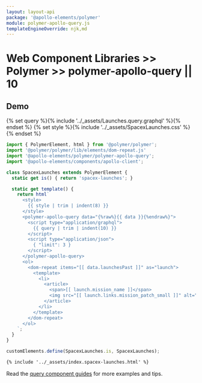 ```yaml
---
layout: layout-api
package: '@apollo-elements/polymer'
module: polymer-apollo-query.js
templateEngineOverride: njk,md
---
```

<!-- ----------------------------------------------------------------------------------------
     Welcome! This file includes automatically generated API documentation.
     To edit the docs that appear within, find the original source file under `packages/*`,
     corresponding to the package name and module in this YAML front-matter block.
     Thank you for your interest in Apollo Elements 😁
------------------------------------------------------------------------------------------ -->

# Web Component Libraries >> Polymer >> polymer-apollo-query || 10

## Demo

{% set query %}{% include '../_assets/Launches.query.graphql' %}{% endset %}
{% set style %}{% include '../_assets/SpacexLaunches.css' %}{% endset %}

```ts playground gluon-query launches.js
import { PolymerElement, html } from '@polymer/polymer';
import '@polymer/polymer/lib/elements/dom-repeat.js'
import '@apollo-elements/polymer/polymer-apollo-query';
import '@apollo-elements/components/apollo-client';

class SpacexLaunches extends PolymerElement {
  static get is() { return 'spacex-launches'; }

  static get template() {
    return html`
      <style>
        {{ style | trim | indent(8) }}
      </style>
      <polymer-apollo-query data="{%raw%}{{ data }}{%endraw%}">
        <script type="application/graphql">
          {{ query | trim | indent(10) }}
        </script>
        <script type="application/json">
          { "limit": 3 }
        </script>
      </polymer-apollo-query>
      <ol>
        <dom-repeat items="[[ data.launchesPast ]]" as="launch">
          <template>
            <li>
              <article>
                <span>[[ launch.mission_name ]]</span>
                <img src="[[ launch.links.mission_patch_small ]]" alt="Badge" role="presentation"/>
              </article>
            </li>
          </template>
        </dom-repeat>
      </ol>
    `;
  }
}

customElements.define(SpacexLaunches.is, SpacexLaunches);
```

```html playground-file gluon-query index.html
{% include '../_assets/index.spacex-launches.html' %}
```

Read the [query component guides](../../../../guides/usage/queries/) for more examples and tips.
